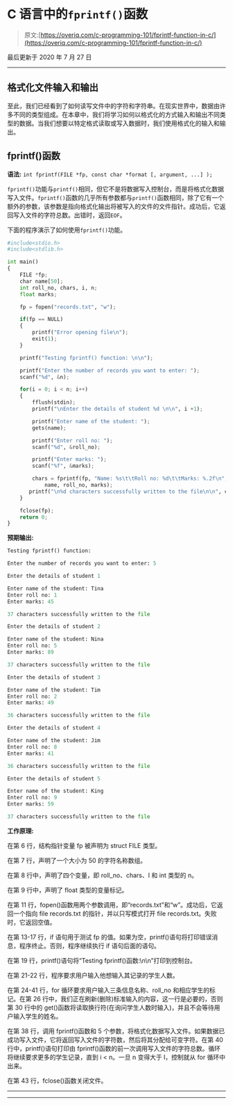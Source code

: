 # C 语言中的`fprintf()`函数

> 原文:[https://overiq.com/c-programming-101/fprintf-function-in-c/](https://overiq.com/c-programming-101/fprintf-function-in-c/)

最后更新于 2020 年 7 月 27 日

* * *

## 格式化文件输入和输出

至此，我们已经看到了如何读写文件中的字符和字符串。在现实世界中，数据由许多不同的类型组成。在本章中，我们将学习如何以格式化的方式输入和输出不同类型的数据。当我们想要以特定格式读取或写入数据时，我们使用格式化的输入和输出。

## fprintf()函数

**语法:** `int fprintf(FILE *fp, const char *format [, argument, ...] );`

`fprintf()`功能与`printf()`相同，但它不是将数据写入控制台，而是将格式化数据写入文件。`fprintf()`函数的几乎所有参数都与`printf()`函数相同，除了它有一个额外的参数，该参数是指向格式化输出将被写入的文件的文件指针。成功后，它返回写入文件的字符总数。出错时，返回`EOF`。

下面的程序演示了如何使用`fprintf()`功能。

```py
#include<stdio.h>
#include<stdlib.h>

int main()
{
    FILE *fp;
    char name[50];
    int roll_no, chars, i, n;
    float marks;

    fp = fopen("records.txt", "w");

    if(fp == NULL)
    {
        printf("Error opening file\n");
        exit(1);
    }

    printf("Testing fprintf() function: \n\n");

    printf("Enter the number of records you want to enter: ");
    scanf("%d", &n);

    for(i = 0; i < n; i++)
    {
        fflush(stdin);
        printf("\nEnter the details of student %d \n\n", i +1);

        printf("Enter name of the student: ");
        gets(name);

        printf("Enter roll no: ");
        scanf("%d", &roll_no);

        printf("Enter marks: ");
        scanf("%f", &marks);

        chars = fprintf(fp, "Name: %s\t\tRoll no: %d\t\tMarks: %.2f\n",
            name, roll_no, marks);
       printf("\n%d characters successfully written to the file\n\n", chars);
    }

    fclose(fp);
    return 0;
}

```

**预期输出:**

```py
Testing fprintf() function:

Enter the number of records you want to enter: 5

Enter the details of student 1

Enter name of the student: Tina
Enter roll no: 1
Enter marks: 45

37 characters successfully written to the file

Enter the details of student 2

Enter name of the student: Nina
Enter roll no: 5
Enter marks: 89

37 characters successfully written to the file

Enter the details of student 3

Enter name of the student: Tim
Enter roll no: 2
Enter marks: 49

36 characters successfully written to the file

Enter the details of student 4

Enter name of the student: Jim
Enter roll no: 8
Enter marks: 41

36 characters successfully written to the file

Enter the details of student 5

Enter name of the student: King
Enter roll no: 9
Enter marks: 59

37 characters successfully written to the file

```

**工作原理:**

在第 6 行，结构指针变量 fp 被声明为 struct FILE 类型。

在第 7 行，声明了一个大小为 50 的字符名称数组。

在第 8 行中，声明了四个变量，即 roll_no、chars、I 和 int 类型的 n。

在第 9 行中，声明了 float 类型的变量标记。

在第 11 行，fopen()函数用两个参数调用，即“records.txt”和“w”。成功后，它返回一个指向 file records.txt 的指针，并以只写模式打开 file records.txt。失败时，它返回空值。

在第 13-17 行，if 语句用于测试 fp 的值。如果为空，printf()语句将打印错误消息，程序终止。否则，程序继续执行 if 语句后面的语句。

在第 19 行，printf()语句将“Testing fprintf()函数:\n\n”打印到控制台。

在第 21-22 行，程序要求用户输入他想输入其记录的学生人数。

在第 24-41 行，for 循环要求用户输入三条信息名称、roll_no 和相应学生的标记。在第 26 行中，我们正在刷新(删除)标准输入的内容，这一行是必要的，否则第 30 行中的 get()函数将读取换行符(在询问学生人数时输入)，并且不会等待用户输入学生的姓名。

在第 38 行，调用 fprintf()函数和 5 个参数，将格式化数据写入文件。如果数据已成功写入文件，它将返回写入文件的字符数，然后将其分配给可变字符。在第 40 行中，printf()语句打印由 fprintf()函数的前一次调用写入文件的字符总数。循环将继续要求更多的学生记录，直到 i < n。一旦 n 变得大于 I，控制就从 for 循环中出来。

在第 43 行，fclose()函数关闭文件。

* * *

* * *